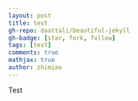 ```yaml
---
layout: post
title: test
gh-repo: daattali/beautiful-jekyll
gh-badge: [star, fork, follow]
tags: [test]
comments: true
mathjax: true
author: zhimiao
---
```


Test